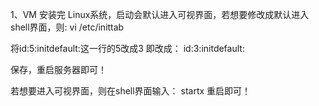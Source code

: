 1、VM 安装完 Linux系统，启动会默认进入可视界面，若想要修改成默认进入shell界面，则:
vi /etc/inittab

将id:5:initdefault:这一行的5改成3
即改成：
id:3:initdefault:

保存，重启服务器即可！

若想要进入可视界面，则在shell界面输入：
startx
重启即可！

